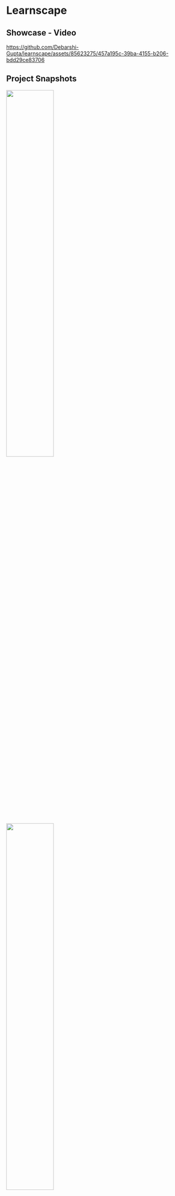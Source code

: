 # Learnscape

## Showcase - Video

https://github.com/Debarshi-Gupta/learnscape/assets/85623275/457a195c-39ba-4155-b206-bdd29ce83706

## Project Snapshots

<p>
  <img src="https://github.com/Debarshi-Gupta/learnscape/assets/85623275/bb7bd169-ded4-4bb8-9147-3f7e8174e6c5" width="50%" />
  <img src="https://github.com/Debarshi-Gupta/learnscape/assets/85623275/8e7e284d-4d63-4fb4-a3ed-26cf2c7b3caa" width="50%" />
</p>

## Project Description
Learnscape is a dynamic web application designed to revolutionize school management by providing seamless user and admin login systems. Built with Spring Boot and Thymeleaf, Learnscape offers a range of features to enhance the educational experience for young students. Learnscape is a comprehensive school management system that includes functionalities for user registration, user login, admin login, and various sections like Home, About Us, Contact, Courses, and Login. This project is designed to help schools manage their operations more efficiently and provide a better user experience for students and administrators.

## Getting Started

### Step 1: Clone the Repository
First, clone the repository to your local machine using the following command:
```bash
git clone https://github.com/yourusername/Learnscape.git
cd Learnscape
```

### Step 2: Install Maven
Ensure you have Maven installed. You can download Maven from the official website and follow the installation instructions for your operating system.
To verify Maven installation, run:
```bash
mvn -version
```

### Step 3: Build the Project
Navigate to the root directory of the project and run the following command to build the project:
```bash
mvn clean install
```

### Step 4: Set Up the MYSQL Database
Open your MySQL client and create a new database named learnscape:
```bash
CREATE DATABASE learnscape;
```

### Step 5: Update Database Credentials
Open the src/main/resources/application.properties file and update the database credentials to match your MySQL configuration:
```bash
spring.datasource.url=jdbc:mysql://localhost:3306/learnscape
spring.datasource.username=your_username
spring.datasource.password=your_password
```

### Step 6: Run the Application
Start the Spring Boot application by running:
```bash
mvn spring-boot:run
```

### Step 6: Access the Application
Open your web browser and navigate to:
```bash
http://localhost:8090
```

